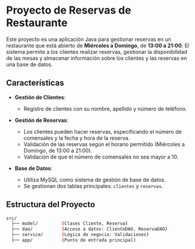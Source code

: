 # Proyecto de Reservas de Restaurante

Este proyecto es una aplicación Java para gestionar reservas en un restaurante que está abierto de **Miércoles a Domingo**, de **13:00 a 21:00**. El sistema permite a los clientes realizar reservas, gestionar la disponibilidad de las mesas y almacenar información sobre los clientes y las reservas en una base de datos.

## Características

- **Gestión de Clientes**:
    - Registro de clientes con su nombre, apellido y número de teléfono.

- **Gestión de Reservas**:
    - Los clientes pueden hacer reservas, especificando el número de comensales y la fecha y hora de la reserva.
    - Validación de las reservas según el horario permitido (Miércoles a Domingo, de 13:00 a 21:00).
    - Validación de que el número de comensales no sea mayor a 10.

- **Base de Datos**:
    - Utiliza MySQL como sistema de gestión de base de datos.
    - Se gestionan dos tablas principales: `clientes` y `reservas`.

## Estructura del Proyecto

```bash
src/
  ├── model/         (Clases Cliente, Reserva)
  ├── dao/           (Acceso a datos: ClienteDAO, ReservaDAO)
  ├── service/       (Lógica de negocio: Validaciones)
  ├── app/           (Punto de entrada principal)